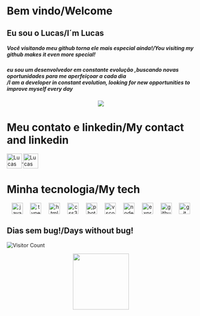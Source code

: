             
          
<h1>Bem vindo/Welcome</h1>


<h2>Eu sou o Lucas/I´m Lucas</h2>

<h5>Você visitando meu github torna ele mais especial ainda!/You visiting my github makes it even more special!</h5>
<h5>eu sou um desenvolvedor em constante evolução ,buscando novas oportunidades para me aperfeiçoar a cada dia<br>/I am a developer in constant evolution, looking for new opportunities to improve myself every day</h5>

<div align="center">  
  <img  src="https://github-readme-stats.vercel.app/api/top-langs/?username=wonalucard354&layout=compact&langs_count=16&theme=dracula"/>
 
</div>

<h1>Meu contato e linkedin/My contact and linkedin</h1>

<a href="https://www.linkedin.com/in/tony-s-freitas/" target="_blank">
  <img  align="center" alt="Lucas Nunes Dumas" height="40" width="40" src="https://cdn.jsdelivr.net/gh/devicons/devicon@latest/icons/linkedin/linkedin-original.svg">
</a>

<a href="https://wa.me/5521990684615" target="_blank">
<img  align="center" alt="Lucas Nunes Dumas" height="40" width="40" src="https://encrypted-tbn0.gstatic.com/images?q=tbn:ANd9GcRFwAS6AepQ6RFVVdr_fhbHLFXKTaDe0bgYVJC3bEvAc5FFcTjcMEWbxQF0LTeQmpwPITY&usqp=CAU">
</a>

<h1>Minha tecnologia/My tech</h1>
<div align="center">
  <div style="display: inline_block"> 
  <img src="https://cdn.jsdelivr.net/gh/devicons/devicon/icons/javascript/javascript-original.svg" height="30" alt="javascript logo"  />
  <img width="12" />
              
  <img src="https://cdn.jsdelivr.net/gh/devicons/devicon/icons/typescript/typescript-original.svg" height="30" alt="typescript logo"  />
  <img width="12" />
  
  <img src="https://cdn.jsdelivr.net/gh/devicons/devicon/icons/html5/html5-original.svg" height="30" alt="html5 logo"  />
  <img width="12" />
  
  <img src="https://cdn.jsdelivr.net/gh/devicons/devicon/icons/css3/css3-original.svg" height="30" alt="css3 logo"  />
  <img width="12" />
  
  <img src="https://cdn.jsdelivr.net/gh/devicons/devicon/icons/photoshop/photoshop-plain.svg" height="30" alt="photoshop logo"  />
  <img width="12" />
  
  <img src="https://cdn.jsdelivr.net/gh/devicons/devicon/icons/vscode/vscode-original.svg" height="30" alt="vscode logo"  />
  <img width="12" />
  
  <img src="https://cdn.jsdelivr.net/gh/devicons/devicon/icons/nodejs/nodejs-original.svg" height="30" alt="nodejs logo"  />
  <img width="12" />
  
  <img src="https://cdn.jsdelivr.net/gh/devicons/devicon/icons/express/express-original.svg" height="30" alt="express logo"  />
  <img width="12" />
  
  <img src="https://cdn.jsdelivr.net/gh/devicons/devicon/icons/github/github-original.svg" height="30" alt="github logo"  />
  <img width="12" />
  
  <img src="https://cdn.jsdelivr.net/gh/devicons/devicon/icons/git/git-original.svg" height="30" alt="git logo"  />          
  </div>  
</div>
<h2>
    Dias sem bug!/Days without bug!        
</h2>
            
![Visitor Count](https://profile-counter.glitch.me/wonalucard354/count.svg)

<div align="center">
  <img height="150" src="https://imagens.net.br/wp-content/uploads/2024/06/sorria-sem-parar-uma-explosao-de-felicidade-em-gifs-1.gif"  />
</div>
